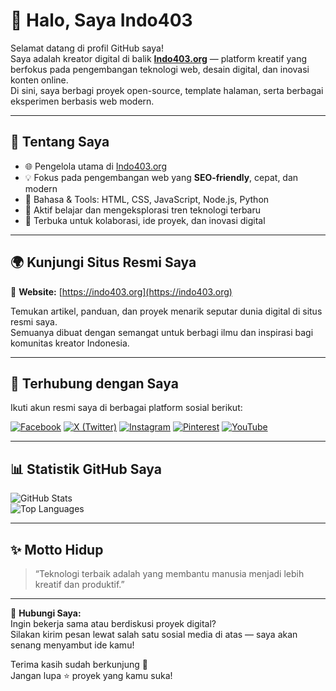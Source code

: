 # 👋 Halo, Saya Indo403

Selamat datang di profil GitHub saya!  
Saya adalah kreator digital di balik **[Indo403.org](https://indo403.org)** — platform kreatif yang berfokus pada pengembangan teknologi web, desain digital, dan inovasi konten online.  
Di sini, saya berbagi proyek open-source, template halaman, serta berbagai eksperimen berbasis web modern.

---

## 🚀 Tentang Saya
- 🌐 Pengelola utama di [Indo403.org](https://indo403.org)  
- 💡 Fokus pada pengembangan web yang **SEO-friendly**, cepat, dan modern  
- 🧰 Bahasa & Tools: HTML, CSS, JavaScript, Node.js, Python  
- 🧠 Aktif belajar dan mengeksplorasi tren teknologi terbaru  
- 💬 Terbuka untuk kolaborasi, ide proyek, dan inovasi digital  

---

## 🌍 Kunjungi Situs Resmi Saya

🔗 **Website:** [https://indo403.org](https://indo403.org)

Temukan artikel, panduan, dan proyek menarik seputar dunia digital di situs resmi saya.  
Semuanya dibuat dengan semangat untuk berbagi ilmu dan inspirasi bagi komunitas kreator Indonesia.

---

## 📱 Terhubung dengan Saya

Ikuti akun resmi saya di berbagai platform sosial berikut:  

[![Facebook](https://img.shields.io/badge/Facebook-1877F2?style=for-the-badge&logo=facebook&logoColor=white)](https://www.facebook.com/profile.php?id=61582361413548)
[![X (Twitter)](https://img.shields.io/badge/Twitter-000000?style=for-the-badge&logo=x&logoColor=white)](https://x.com/indo403official)
[![Instagram](https://img.shields.io/badge/Instagram-E4405F?style=for-the-badge&logo=instagram&logoColor=white)](https://www.instagram.com/indo_403/)
[![Pinterest](https://img.shields.io/badge/Pinterest-BD081C?style=for-the-badge&logo=pinterest&logoColor=white)](https://www.pinterest.com/officialindo955/)
[![YouTube](https://img.shields.io/badge/YouTube-FF0000?style=for-the-badge&logo=youtube&logoColor=white)](https://www.youtube.com/@Indo403-f7k)

---

## 📊 Statistik GitHub Saya

![GitHub Stats](https://github-readme-stats.vercel.app/api?username=indo403&show_icons=true&theme=radical)  
![Top Languages](https://github-readme-stats.vercel.app/api/top-langs/?username=indo403&layout=compact&theme=radical)

---

## ✨ Motto Hidup
> “Teknologi terbaik adalah yang membantu manusia menjadi lebih kreatif dan produktif.”  

---

💼 **Hubungi Saya:**  
Ingin bekerja sama atau berdiskusi proyek digital?  
Silakan kirim pesan lewat salah satu sosial media di atas — saya akan senang menyambut ide kamu!

Terima kasih sudah berkunjung 🙌  
Jangan lupa ⭐ proyek yang kamu suka!
